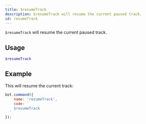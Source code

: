 ```yaml
---
title: $resumeTrack
description: $resumeTrack will resume the current paused track. 
id: resumeTrack
---
```


`$resumeTrack` will resume the current paused track.   

## Usage

```php
$resumeTrack
```

## Example

This will resume the current track:

```javascript
bot.command({
    name: 'resumeTrack',
    code: `
    $resumeTrack
  `
});
```